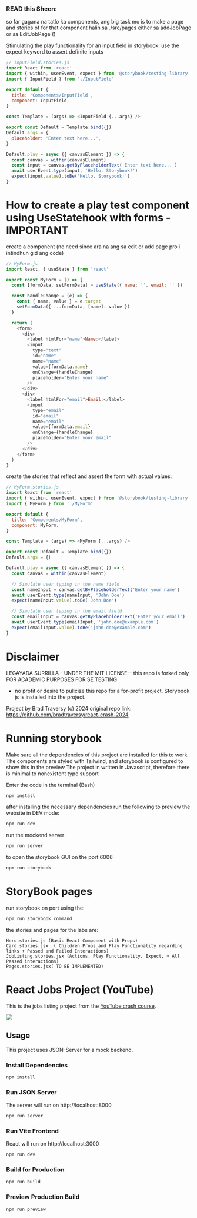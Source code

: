 ### READ this Sheen:

so far gagana na tatlo ka components, ang big task mo is to make a page and stories of for that component halin sa
./src/pages either sa addJobPage or sa EditJobPage ()

Stimulating the play functionality for an input field in storybook: use the expect keyword to assert definite inputs

```js
// InputField.stories.js
import React from 'react'
import { within, userEvent, expect } from '@storybook/testing-library'
import { InputField } from './InputField'

export default {
  title: 'Components/InputField',
  component: InputField,
}

const Template = (args) => <InputField {...args} />

export const Default = Template.bind({})
Default.args = {
  placeholder: 'Enter text here...',
}

Default.play = async ({ canvasElement }) => {
  const canvas = within(canvasElement)
  const input = canvas.getByPlaceholderText('Enter text here...')
  await userEvent.type(input, 'Hello, Storybook!')
  expect(input.value).toBe('Hello, Storybook!')
}
```

# How to create a play test component using UseStatehook with forms - IMPORTANT

create a component (no need since ara na ang sa edit or add page pro i intindhun gid ang code)

```js
// MyForm.js
import React, { useState } from 'react'

export const MyForm = () => {
  const [formData, setFormData] = useState({ name: '', email: '' })

  const handleChange = (e) => {
    const { name, value } = e.target
    setFormData({ ...formData, [name]: value })
  }

  return (
    <form>
      <div>
        <label htmlFor="name">Name:</label>
        <input
          type="text"
          id="name"
          name="name"
          value={formData.name}
          onChange={handleChange}
          placeholder="Enter your name"
        />
      </div>
      <div>
        <label htmlFor="email">Email:</label>
        <input
          type="email"
          id="email"
          name="email"
          value={formData.email}
          onChange={handleChange}
          placeholder="Enter your email"
        />
      </div>
    </form>
  )
}
```

create the stories that reflect and assert the form with actual values:

```js
// MyForm.stories.js
import React from 'react'
import { within, userEvent, expect } from '@storybook/testing-library'
import { MyForm } from './MyForm'

export default {
  title: 'Components/MyForm',
  component: MyForm,
}

const Template = (args) => <MyForm {...args} />

export const Default = Template.bind({})
Default.args = {}

Default.play = async ({ canvasElement }) => {
  const canvas = within(canvasElement)

  // Simulate user typing in the name field
  const nameInput = canvas.getByPlaceholderText('Enter your name')
  await userEvent.type(nameInput, 'John Doe')
  expect(nameInput.value).toBe('John Doe')

  // Simulate user typing in the email field
  const emailInput = canvas.getByPlaceholderText('Enter your email')
  await userEvent.type(emailInput, 'john.doe@example.com')
  expect(emailInput.value).toBe('john.doe@example.com')
}
```

# Disclaimer

LEGAYADA SURRILLA - UNDER THE MIT LICENSE-- this repo is forked only FOR ACADEMIC PURPOSES FOR SE TESTING

- no profit or desire to pulicize this repo for a for-profit project. Storybook js is installed into the project.

Project by Brad Traversy (c) 2024
original repo link: https://github.com/bradtraversy/react-crash-2024

# Running storybook

Make sure all the dependencies of this project are installed for this to work.
The components are styled with Tailwind, and storybook is configured to show this in the preview
The project in written in Javascript, therefore there is minimal to nonexistent type support

Enter the code in the terminal (Bash)

```bash
npm install
```

after installing the necessary dependencies run the following to preview the website in DEV mode:

```bash
npm run dev
```

run the mockend server

```bash
npm run server
```

to open the storybook GUI on the port 6006

```bash
npm run storybook
```

# StoryBook pages

run storybook on port using the:

```bash
npm run storybook command
```

the stories and pages for the labs are:

```
Hero.stories.js (Basic React Component with Props)
Card.stories.jsx  ( Children Props and Play Functionality regarding links + Passed and Failed Interactions)
JobListing.stories.jsx (Actions, Play Functionality, Expect, + All Passed interactions)
Pages.stories.jsx( TO BE IMPLEMENTED)

```

# React Jobs Project (YouTube)

This is the jobs listing project from the [YouTube crash course](https://youtu.be/LDB4uaJ87e0).

<img src="public/screen.png" />

## Usage

This project uses JSON-Server for a mock backend.

### Install Dependencies

```bash
npm install
```

### Run JSON Server

The server will run on http://localhost:8000

```bash
npm run server
```

### Run Vite Frontend

React will run on http://localhost:3000

```bash
npm run dev
```

### Build for Production

```bash
npm run build
```

### Preview Production Build

```bash
npm run preview
```

